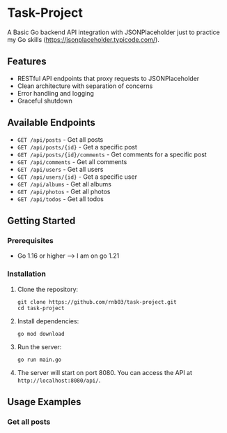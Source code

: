 # Task-Project

A Basic Go backend API integration with JSONPlaceholder just to practice my Go skills (https://jsonplaceholder.typicode.com/).

## Features

- RESTful API endpoints that proxy requests to JSONPlaceholder
- Clean architecture with separation of concerns
- Error handling and logging
- Graceful shutdown

## Available Endpoints

- `GET /api/posts` - Get all posts
- `GET /api/posts/{id}` - Get a specific post
- `GET /api/posts/{id}/comments` - Get comments for a specific post
- `GET /api/comments` - Get all comments
- `GET /api/users` - Get all users
- `GET /api/users/{id}` - Get a specific user
- `GET /api/albums` - Get all albums
- `GET /api/photos` - Get all photos
- `GET /api/todos` - Get all todos

## Getting Started

### Prerequisites

- Go 1.16 or higher --> I am on go 1.21

### Installation

1. Clone the repository:
   ```
   git clone https://github.com/rnb03/task-project.git
   cd task-project
   ```

2. Install dependencies:
   ```
   go mod download
   ```

3. Run the server:
   ```
   go run main.go
   ```

4. The server will start on port 8080. You can access the API at `http://localhost:8080/api/`.

## Usage Examples

### Get all posts
